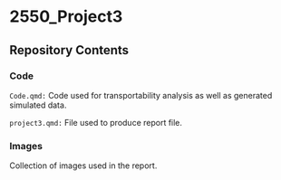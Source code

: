# 2550_Project3

## Repository Contents
### Code
`Code.qmd:` Code used for transportability analysis as well as generated simulated data.

`project3.qmd:` File used to produce report file.

### Images
Collection of images used in the report.